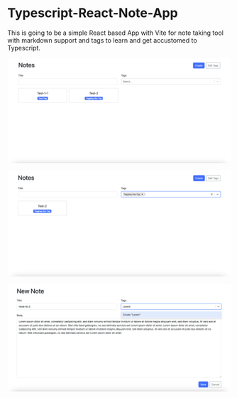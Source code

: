 # Typescript-React-Note-App

This is going to be a simple React based App with Vite for note taking tool with markdown support and tags to learn and get accustomed to Typescript.

![Screenshot](./public/Screenshot-1.png) 

![Screenshot](./public/Screenshot-2.png) 

![Screenshot](./public/Screenshot-3.png) 